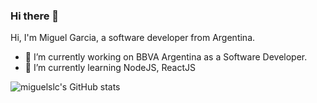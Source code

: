 ### Hi there 👋


Hi, I'm Miguel Garcia, a software developer from Argentina. 

- 🔭 I’m currently working on BBVA Argentina as a Software Developer. 
- 🌱 I’m currently learning NodeJS, ReactJS
<!-- - 💬 Ask me about ...
- 📫 How to reach me: ...
- 😄 Pronouns: ...
- ⚡ Fun fact: ...
-->

![miguelslc's GitHub stats](https://github-readme-stats.vercel.app/api?username=miguelslc&hide=contribs,prs&show_icons=true&theme=cobalt)
